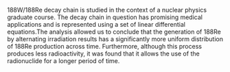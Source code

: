 188W/188Re decay chain is studied in the context of a nuclear physics graduate course. The decay chain in question has promising medical applications and is represented using a set of linear differential equations.The analysis allowed us to conclude that the generation of 188Re by alternating irradiation results has a significantly more uniform distribution of
188Re production across time. Furthermore, although this process produces less radioactivity, it was found that it allows the use of the radionuclide for a longer period of time.
